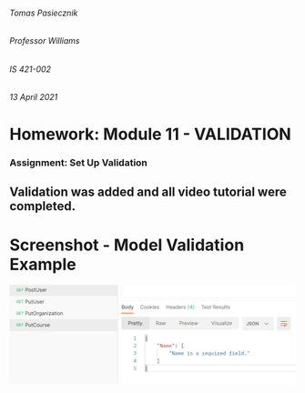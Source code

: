###### Tomas Pasiecznik
###### Professor Williams
###### IS 421-002
###### 13 April 2021

# Homework: Module 11 - VALIDATION

### Assignment: Set Up Validation

## Validation was added and all video tutorial were completed.

# Screenshot - Model Validation Example
![Validation-Example](/Validation-Example.png "Validation-Example")  
